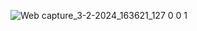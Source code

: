 ![Web capture_3-2-2024_163621_127 0 0 1](https://github.com/Rishiv1000/Popup-Box-Using-JS/assets/114014651/7c82a1a4-4c35-4a7a-ad75-26fe3d93661d)
